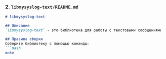 ### 2. `libmysyslog-text/README.md`
```markdown
# libmysyslog-text

## Описание
`libmysyslog-text` - это библиотека для работы с текстовыми сообщениями логов. Она предлагает функционал для обработки строковых сообщений и их форматирования.

## Правила сборки
Соберите библиотеку с помощью команды:
```bash
make

